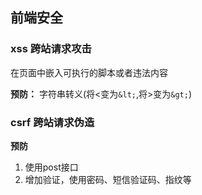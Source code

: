 ## 前端安全

### xss 跨站请求攻击

在页面中嵌入可执行的脚本或者违法内容

**预防：** 字符串转义(将<变为`&lt;`,将>变为`&gt;`)

### csrf 跨站请求伪造

**预防** 
1. 使用post接口
2. 增加验证，使用密码、短信验证码、指纹等